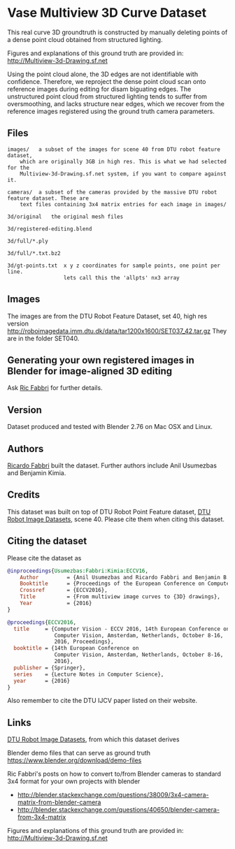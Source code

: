 # Vase Multiview 3D Curve Dataset

This real curve 3D groundtruth is constructed by manually deleting points of a
dense point cloud obtained from structured lighting. 

Figures and explanations of this ground truth are provided in:
http://Multiview-3d-Drawing.sf.net

Using the point cloud alone, the 3D edges are not identifiable with confidence.
Therefore, we reproject the dense point cloud scan onto reference images during
editing for disam biguating edges. The unstructured point cloud from structured
lighting tends to suffer from oversmoothing, and lacks structure near edges,
which we recover from the reference images registered using the ground truth
camera parameters.


## Files

```
images/   a subset of the images for scene 40 from DTU robot feature dataset,
    which are originally 3GB in high res. This is what we had selected for the
    Multiview-3d-Drawing.sf.net system, if you want to compare against it.

cameras/  a subset of the cameras provided by the massive DTU robot feature dataset. These are 
    text files containing 3x4 matrix entries for each image in images/

3d/original   the original mesh files 

3d/registered-editing.blend

3d/full/*.ply
  
3d/full/*.txt.bz2

3d/gt-points.txt  x y z coordinates for sample points, one point per line.
                  lets call this the 'allpts' nx3 array
```

## Images
The images are from the DTU Robot Feature Dataset, set 40, high res version
http://roboimagedata.imm.dtu.dk/data/tar1200x1600/SET037_42.tar.gz
They are in the folder SET040.

## Generating your own registered images in Blender for image-aligned 3D editing

Ask [Ric Fabbri](http://rfabbri.github.io) for further details.

## Version

Dataset produced and tested with Blender 2.76 on Mac OSX and Linux.

## Authors

[Ricardo Fabbri](http://rfabbri.github.io) built the dataset.
Further authors include Anil Usumezbas and Benjamin Kimia.

## Credits

This dataset was built on top of DTU Robot Point Feature dataset,
[DTU Robot Image Datasets](http://roboimagedata.compute.dtu.dk), scene 40.
Please cite them when citing this dataset.


## Citing the dataset

Please cite the dataset as

```bibtex
@inproceedings{Usumezbas:Fabbri:Kimia:ECCV16,
    Author         = {Anil Usumezbas and Ricardo Fabbri and Benjamin B. Kimia},
    Booktitle      = {Proceedings of the European Conference on Computer Vision},
    Crossref       = {ECCV2016},
    Title          = {From multiview image curves to {3D} drawings},
    Year           = {2016}
}

@proceedings{ECCV2016,
  title     = {Computer Vision - ECCV 2016, 14th European Conference on
               Computer Vision, Amsterdam, Netherlands, October 8-16,
               2016, Proceedings},
  booktitle = {14th European Conference on
               Computer Vision, Amsterdam, Netherlands, October 8-16,
               2016},
  publisher = {Springer},
  series    = {Lecture Notes in Computer Science},
  year      = {2016}
}
```

Also remember to cite the DTU IJCV paper listed on their website.

## Links

[DTU Robot Image Datasets](http://roboimagedata.compute.dtu.dk), from which this dataset derives

Blender demo files that can serve as ground truth
https://www.blender.org/download/demo-files

Ric Fabbri's posts on how to convert to/from Blender cameras to standard 3x4
format for your own projects with blender
* http://blender.stackexchange.com/questions/38009/3x4-camera-matrix-from-blender-camera
* http://blender.stackexchange.com/questions/40650/blender-camera-from-3x4-matrix

Figures and explanations of this ground truth are provided in:
http://Multiview-3d-Drawing.sf.net
